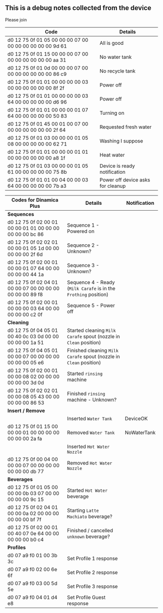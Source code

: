 ## This is a debug notes collected from the device

Please join

|Code                                                    | Details                            |
|--------------------------------------------------------|------------------------------------|
|d0 12 75 0f 01 05 00 00 00 07 00 00 00 00 00 00 00 9d 61|All is good                         |
|d0 12 75 0f 01 15 00 00 00 07 00 00 00 00 00 00 00 aa 31|No water tank                       |
|d0 12 75 0f 01 0d 00 00 00 07 00 00 00 00 00 00 00 86 c9|No recycle tank                     |
|d0 12 75 0f 01 01 00 00 00 00 03 00 00 00 00 00 00 8f 2f|Power off                           |
|d0 12 75 0f 01 01 00 00 00 00 03 64 00 00 00 00 00 d6 96|Power off                           |
|d0 12 75 0f 01 01 00 00 00 01 07 64 00 00 00 00 00 50 83|Turning on                          |
|d0 12 75 0f 01 45 00 01 00 07 00 00 00 00 00 00 00 2f 64|Requested fresh water               |
|d0 12 75 0f 01 03 00 00 00 01 05 08 00 00 00 00 00 62 71|Washing I suppose                   |
|d0 12 75 0f 01 01 00 00 00 01 01 00 00 00 00 00 00 a8 1f|Heat water                          |
|d0 12 75 0f 01 03 00 00 00 01 05 61 00 00 00 00 00 75 8b|Device is ready notification        |
|d0 12 75 0f 01 01 00 04 00 00 03 64 00 00 00 00 00 7b a3|Power off device asks for cleanup   |

|Codes for Dinamica Plus                                 | Details                            |Notification|
|--------------------------------------------------------|------------------------------------|------------|
|**Sequences**|||
|d0 12 75 0f 02 00 01 00 00 01 01 00 00 00 00 00 00 bc 86|Sequence 1 - Powered on             ||
|d0 12 75 0f 02 02 01 00 00 01 05 1d 00 00 00 00 00 2f 6d|Sequence 2 - Unknown?               ||
|d0 12 75 0f 02 00 01 00 00 01 07 64 00 00 00 00 00 44 1a|Sequence 3 - Unknown?               ||
|d0 12 75 0f 02 04 01 00 00 07 00 00 00 00 00 00 00 89 f8|Sequence 4 - Ready (`Milk Carafe` is in the `Frothing` position)||
|d0 12 75 0f 02 00 01 00 00 00 03 64 00 00 00 00 00 c2 0f|Sequence 5 - Power off              ||
|**Cleaning**|||
|d0 12 75 0f 04 05 01 00 40 0c 03 0d 00 00 00 00 00 1a 51|Started cleaning `Milk Carafe` spout (nozzle in `Clean` position)||
|d0 12 75 0f 04 05 01 00 00 07 00 00 00 00 00 00 00 05 e6|Finished cleaning `Milk Carafe` spout (nozzle in `Clean` position)||
|d0 12 75 0f 02 00 01 00 00 08 02 00 00 00 00 00 00 3d 0d|Started `rinsing` machine||
|d0 12 75 0f 02 02 01 00 00 08 05 43 00 00 00 00 00 86 53|Finished `rinsing` machine - Unknown?||
|**Insert / Remove**|||
|                                                        |Inserted `Water Tank`               |DeviceOK|
|d0 12 75 0f 01 15 00 00 00 01 00 00 00 00 00 00 00 2a fa|Removed `Water Tank`                |NoWaterTank|
|                                                        |Inserted `Hot Water Nozzle`         ||
|d0 12 75 0f 00 04 00 00 00 07 00 00 00 00 00 00 00 db 77|Removed `Hot Water Nozzle`          ||
|**Beverages**|||
|d0 12 75 0f 01 05 00 00 00 0b 03 07 00 00 00 00 00 9c 15|Started `Hot Water` beverage        ||
|d0 12 75 0f 02 04 01 00 00 0a 02 00 00 00 00 00 00 bf 7f|Starting `Latte Machiato` beverage?||
|d0 12 75 0f 02 00 01 00 40 07 0e 64 00 00 00 00 00 b0 c4|Finished / cancelled `unknown` beverage?||
|**Profiles**|||
|d0 07 a9 f0 01 00 3b 3c|Set Profile 1 response||
|d0 07 a9 f0 02 00 6e 6f|Set Profile 2 response||
|d0 07 a9 f0 03 00 5d 5e|Set Profile 3 response||
|d0 07 a9 f0 04 01 d4 e8|Set Profile Guest response||
